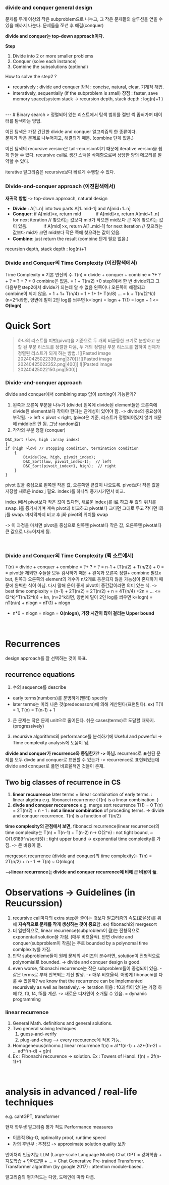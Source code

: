 ### divide and conquer general design
문제를 두개 이상의 작은 subproblem으로 나누고, 그 작은 문제들의 솔루션을 얻을 수 있을 때까지 나눈다. 
문제들을 쪼갠 후 해결(conquer)

**divide and conquer는 top-down approach이다.**

**Step**
1. Divide into 2 or more smaller problems
2. Conquer (solve each instance)
3. Combine the subsolutions (optional)

How to solve the step2 ?
- recursively : divide and conquer
	장점 : concise, natural, clear, 기계적 해법.
- interatively, sequentially (if the subproblem is small)
	장점 : faster, save memory space(system stack -> recursion depth, stack depth : log(n)+1 )
<br>
---
# Binary search
> 정렬되어 있는 리스트에서 탐색 범위를 절반 씩 좁혀가며 데이터를 탐색하는 방법.

이진 탐색은 가장 간단한 divide and conquer 알고리즘의 한 종류이다.   
문제가 작은 문제로 나누어지고, 해결되기 때문. (combine 단계  없음.)

이진 탐색의 recursive version은 tail-recursion이기 때문에 iterative version을 쉽게 만들 수 있다.
recursive call로 생긴 스택을 삭제함으로써 상당한 양의 메모리를 절약할 수 있다.

iterative 알고리즘은 recursive보다 빠르게 수행할 수 있다.

### Divide-and-conquer approach (이진탐색에서)

**재귀적 방법** -> top-down approach, natural design
- **Divide** : A[1..n] into two parts A[1..mid-1] and A[mid+1..n]
- **Conquer**: if A[mid]=x, return mid            
			if A[mid]<x, return A[mid+1..n] for next iteration // 찾으려는 값보다 mid가 작으면 mid보다 큰 쪽에 찾으려는 값이 있음.            
			if A[mid]>x, return A[1..mid-1] for next iteration // 찾으려는 값보다 mid가 크면 mid보다 작은 쪽에 찾으려는 값이 있음.            
- **Combine**: just return the result (combine 단계 필요 없음.)

recursion depth, stack depth : log(n)+1

### Divide and Conquer의 Time Complexity (이진탐색에서)
Time Complexity = 기본 연산의 수
T(n) = divide + conquer + combine
= ?+ ? + ?
= ? + ? + 0 
	combine은 없음.
= 1 + T(n/2) +0
	step1에서 한 번 divide되고 그 다음부턴step2에서 divide가 되는데 알 수 없음
	왼쪽이나 오른쪽이 해결되고 combine이 되지 않음.
= 1 + 1+ T(n/4)
= 1 + 1+ 1+ T(n/8)
...
= k + T(n/(2^k))  (n=2^k라면, 양변에 밑이 2인 log를 씌우면 k=logn)
= logn + T(1)
= logn + 1 <= **O(logn)**
<br>

# Quick Sort 

> 하나의 리스트를 피벗(pivot)을 기준으로 두 개의 비균등한 크기로 분할하고 분할 된 부분 리스트를 정렬한 다음, 두 개의 정렬된 부분 리스트를 합하여 전체가 정렬된 리스트가 되게 하는 방법.
> ![[Pasted image 20240425022339.png|370]]
> ![[Pasted image 20240425022352.png|400]]
> ![[Pasted image 20240425022150.png|500]]

### Divide-and-conquer approach 
divide and conquer에서 combining step 없이 sorting이 가능한가?

1. 왼쪽과 오른쪽 부분을 나누기 (divide)
   왼쪽에 divide된 element들은 오른쪽에 divide된 element보다 작아야 한다는 관계성이 있어야 함. 
	-> divide의 중요성이 부각됨.
	-> left < pivot < right, (pivot은 기준, 리스트가 정렬되어있지 않기 때문에 middle은 안 됨. 그냥 random값)
2. 각각의 부분 정렬 (conquer)
```
D&C_Sort (low, high :array index)
{
if (high >low) // stopping condition, termination condition
	{
		Divide(low, high, pivoit_index);
		D&C_Sort(low, pivoit_index-1);  // left
		D&C_Sort(pivoit_index+1, high);  // right
	}
}
```

pivot 값을 중심으로 왼쪽엔 작은 값, 오른쪽엔 큰값이 나오도록.
pivot보다 작은 값을 저장할 새로운 index j 필요.
index i를 하나씩 증가시키면서 비교. 

index i에서 pivot보다 작은 값이 있다면, 새로운 index j를 i로 하고 두 값의 위치를 swap.
i를 증가시키며 계속 pivot과 비교하고 pivot보다 크다면 그대로 두고 작다면 i와 j를 swap.
마지막까지 비교 후 j와 pivot의 위치를 swap

-> 이 과정을 마치면 pivot을 중심으로 왼쪽엔 pivot보다 작은 값, 오른쪽엔 pivot보다 큰 값으로 나누어지게 됨.

<br>

### Divide and Conquer의 Time Complexity (퀵 소트에서)
T(n) = divide + conquer + combine
= ?+ ? + ?
= n-1 + (T(n/2) + T(n/2)) + 0 = 
= pivot을 제외한 수들을 모두 검사하기 때문 + 왼쪽과 오른쪽 정렬+ combine 필요x 
	but, 왼쪽과 오른쪽의 element의 개수가 n/2개로 등분되지 않을 가능성이 존재하기 때문에 완벽한 식이 아님. 다시 말해 운이 좋게 pivot이 중간값이라면 의미 있는 식. 
	-> best time complexity
= (n-1) + 2T(n/2) 
= 2T(n/2) + n 
= 4T(n/4) +2n
= ... 
<= (2^k)\*T(n/(2^k)) + kn,  (n=2^k라면, 양변에 밑이 2인 log를 씌우면 k=logn)
= nT(n/n) + nlogn 
= nT(1) + nlogn
- n\*0 + nlogn = nlogn = **O(nlogn), 가장 시간이 많이 걸리는 Upper bound**

<br>

# Recurrences
design approach를 잘 선택하는 것이 목표. 
## recurrence equations
1. 수의 sequence를 describe
 - early terms(numbers)를 분명하게(빨리) specify
 - later terms는 미리 나온 것(predecessors)에 의해 계산된다(표현된다).
	ex) T(1) = 1, T(n) = T(n-1) + 1

2. 큰 문제는 작은 문제 unit으로 줄어든다. 
	쉬운 cases(terms)로 도달할 때까지.(progressively)

3.  recursive algorithms의 performance를 분석하기에 Useful and powerful 
	-> Time complexity analysis에 도움이 됨.


**divide and conquer가 recurrence와 동일한가? -> 아님.**
recurrenc로 표현된 문제를 모두 divde and conquer로 표현할 수 있는가 
-> recurrence로 표현되었는데 divide and conquer로 풀면 비효율적인 것들이 존재.
<br>

## Two big classes of recurrence in CS
1. **linear recuurence**
	later terms = linear combination of early terms. : linear algebra
		e.g. fibonacci recurrence ( f(n) is a linear combination. )
2. **divde and conquer reccurence**
	e.g. merge sort recurrence
		T(1) = 0
		T(n) = 2T(n/2) + n - 1 : **not a linear combination** of proceding terms.
			-> divide and conquer recurrence. 
		T(n) is a function of T(n/2)

**time complexity의 관점에서 보면,**
fibonacci recurrence(linear recurrence)의 time complexity는 
T(n) = T(n-1) + T(n-2) n-> O(2^n) : not tight bound, ~ O(1.6189^n/sqrt(5)) : tight upper bound 
-> exponential time complexity를 가짐. -> 큰 비용이 듦.

mergesort recurrence (divide and conquer)의 time complexity는 
T(n) = 2T(n/2) + n - 1 -> T(n) ~ O(nlogn)

**-->linear recurrence는 divide and conquer recurrence에 비해 큰 비용이 듦.**
<br>

# Observations -> Guidelines (in Reucurssion)
1. recursive call마다의 extra step을 줄이는 것보다 알고리즘의 속도(효율성)를 위해 **지속적으로 문제를 작게 생성하는 것이 중요**함. 
	ex) fibonachi와 mergesort
2. 더 일반적으로, linear recurrence(subproblem이 큼)는 전형적으로 exponentail solution을 가짐. (매우 비효율적). 
	반면 divide and conquer(subproblem이 작음)는 주로 bounded by a polynomal time comlplexity를 가짐.
3. 만약 subprobleme들이 원래 문제의 사이즈의 분수라면, solution이 전형적으로 polynomial로 bounded. -> divide and conquer design is good.
4. even worse, fibonachi recurrence는 작은 subproblem들이 중첩되어 있음. -
	같은 terms로 부터 반복되는 계산 발생. -> 매우 비효율적.
		어떻게 fibonachi를 다룰 수 있을까?
		we know that the recurrence can be implemented recursively as well as iteratively. 
		-> iteration 이용 : f0과 f1이 있다는 가정 하에 f2, f3, f4, f5를 계산.
		-> 새로운 디자인이 소개될 수 있음. = dynamic programming

### linear recurrence
1. General Math. definitions and general solutions.
2. Two general solving techiques
	1) guess-and-verify
	2)  plug-and-chug
		--> every reccurence에 적용 가능.
3. Homogeneous(inhomo.) linear recurrence
	f(n) = a1\*f(n-1) + a2\*(fn-2) + ... ad\*f(n-d) + g(n)
4. Ex : Fibonachi reccurence -> solution.
	 Ex : Towers of Hanoi. f(n) = 2f(n-1)+1

<br>

# analysis in advanced / real-life techniques
e.g. cahtGPT, transformer

현재 학부생 알고리즘 평가 척도 Performance measures
- 이론적 Big-O, optimality proof, runtime speed
- 강의 후반부 : 추정값 -> approximate solution quality 보장

언어처리 인공지능 LLM (Large-scale Language Model)
Chat GPT = 강화학습 + 지도학습 + 언어모델 + ... = Chat Generative Pre-trained Transformer. 
Transformer algorithm (by google 2017) : attention module-based.

알고리즘의 평가척도는 다양, 도메인에 따라 다름. 

<br>


